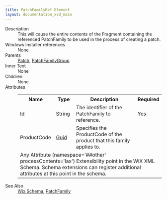 ```yaml
---
title: PatchFamilyRef Element
layout: documentation_xsd_main
---
```

<dl>
  <dt>Description</dt>
  <dd>                 This will cause the entire contents of the Fragment containing the referenced PatchFamily to be                 used in the process of creating a patch.             </dd>
  <dt>Windows Installer references</dt>
  <dd>None</dd>
  <dt>Parents</dt>
  <dd>
    <a href="../wix/patch">Patch</a>, <a href="../wix/patchfamilygroup">PatchFamilyGroup</a></dd>
  <dt>Inner Text</dt>
  <dd>None</dd>
  <dt>Children</dt>
  <dd>None</dd>
  <dt>Attributes</dt>
  <dd>
    <table cellspacing="0" cellpadding="0" class="schema">
      <tr>
        <th width="15%">Name</th>
        <th width="15%">Type</th>
        <th width="65%">Description</th>
        <th width="15%">Required</th>
      </tr>
      <tr>
        <td>Id</td>
        <td>String</td>
        <td>The identifier of the PatchFamily to reference.</td>
        <td>Yes</td>
      </tr>
      <tr>
        <td>ProductCode</td>
        <td><a href="../wix/simple_type_guid">Guid</a></td>
        <td>Specifies the ProductCode of the product that this family applies to.</td>
        <td>&nbsp;</td>
      </tr>
      <tr>
        <td colspan="4">
          <span class="extension">Any Attribute (namespace='##other' processContents='lax')                      Extensibility point in the WiX XML Schema.  Schema extensions can register additional                     attributes at this point in the schema.                 </span>
        </td>
      </tr>
    </table>
  </dd>
  <dt>See Also</dt>
  <dd>
    <a href="../wix">Wix Schema</a>, <a href="../wix/patchfamily">PatchFamily</a></dd>
</dl>
